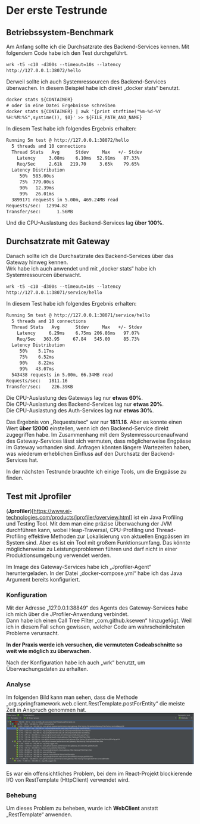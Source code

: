 # Der erste Testrunde

## Betriebssystem-Benchmark

Am Anfang sollte ich die Durchsatzrate des Backend-Services kennen.
Mit folgendem Code habe ich den Test durchgeführt.

```shell
wrk -t5 -c10 -d300s --timeout=10s --latency http://127.0.0.1:38072/hello
```

Derweil sollte ich auch Systemressourcen des Backend-Services überwachen. In diesem Beispiel habe ich direkt „docker
stats“ benutzt.

```shell
docker stats ${CONTAINER}
# oder in eine Datei Ergebnisse schreiben
docker stats ${CONTAINER} | awk '{print strftime("%m-%d-%Y %H:%M:%S",systime()), $0}' >> ${FILE_PATH_AND_NAME}
```

In diesem Test habe ich folgendes Ergebnis erhalten:

```shell
Running 5m test @ http://127.0.0.1:38072/hello
  5 threads and 10 connections
  Thread Stats   Avg      Stdev     Max   +/- Stdev
    Latency     3.08ms    6.10ms  52.91ms   87.33%
    Req/Sec     2.61k   219.70     3.65k    79.65%
  Latency Distribution
     50%  583.00us
     75%  779.00us
     90%   12.39ms
     99%   26.01ms
  3899171 requests in 5.00m, 469.24MB read
Requests/sec:  12994.82
Transfer/sec:      1.56MB
```

Und die CPU-Auslastung des Backend-Services lag **über 100%**.

## Durchsatzrate mit Gateway

Danach sollte ich die Durchsatzrate des Backend-Services über das Gateway hinweg kennen.  
Wrk habe ich auch anwendet und mit „docker stats“ habe ich Systemressourcen überwacht.

```shell
wrk -t5 -c10 -d300s --timeout=10s --latency http://127.0.0.1:38071/service/hello
```

In diesem Test habe ich folgendes Ergebnis erhalten:

```shell
Running 5m test @ http://127.0.0.1:38071/service/hello
  5 threads and 10 connections
  Thread Stats   Avg      Stdev     Max   +/- Stdev
    Latency     6.29ms    6.75ms 206.86ms   97.07%
    Req/Sec   363.95     67.84   545.00     85.73%
  Latency Distribution
     50%    5.17ms
     75%    6.52ms
     90%    8.22ms
     99%   43.07ms
  543438 requests in 5.00m, 66.34MB read
Requests/sec:   1811.16
Transfer/sec:    226.39KB
```

Die CPU-Auslastung des Gateways lag nur **etwas 60%**.  
Die CPU-Auslastung des Backend-Services lag nur **etwas 20%**.  
Die CPU-Auslastung des Auth-Services lag nur **etwas 30%**.

Das Ergebnis von „Requests/sec“ war nur **1811.16**. Aber es konnte einen Wert **über 12000** einstellen, wenn ich den
Backend-Service direkt zugegriffen habe. Im Zusammenhang mit dem Systemressourcenaufwand des Gateway-Services lässt sich
vermuten, dass möglicherweise Engpässe im Gateway vorhanden sind. Anfragen könnten längere Wartezeiten haben, was
wiederum erheblichen Einfluss auf den Durchsatz der Backend-Services hat.

In der nächsten Testrunde brauchte ich einige Tools, um die Engpässe zu finden.

## Test mit Jprofiler

(**Jprofiler**)[https://www.ej-technologies.com/products/jprofiler/overview.html] ist ein Java Profiling und Testing
Tool. Mit dem man eine präzise Überwachung der JVM durchführen kann, wobei Heap-Traversal, CPU-Profiling und
Thread-Profiling effektive Methoden zur Lokalisierung von aktuellen Engpässen im System sind. Aber es ist ein Tool mit
großem Funktionsumfang. Das könnte möglicherweise zu Leistungsproblemen führen und darf nicht in einer
Produktionsumgebung verwendet werden.

Im Image des Gateway-Services habe ich „Jprofiler-Agent“ heruntergeladen. In der Datei „docker-compose.yml“ habe ich das
Java Argument bereits konfiguriert.

### Konfiguration

Mit der Adresse „127.0.0.1:38849“ des Agents des Gateway-Services habe ich mich über die JProfiler-Anwendung
verbindet.  
Dann habe ich einen Call Tree Filter „com.github.ksewen“ hinzugefügt. Weil ich in diesem Fall schon gewissen, welcher
Code am wahrscheinlichsten Probleme verursacht.

**In der Praxis werde ich versuchen, die vermuteten Codeabschnitte so weit wie möglich zu überwachen.**

Nach der Konfiguration habe ich auch „wrk“ benutzt, um Überwachungsdaten zu erhalten.

### Analyse

Im folgenden Bild kann man sehen, dass die Methode „org.springframework.web.client.RestTemplate.postForEntity“ die
meiste Zeit in Anspruch genommen hat.  
![cpu-views-call-tree](https://raw.githubusercontent.com/ksewen/performance-test-example/0.0.1/resources/images/cpu-views-call-tree.png
"CPU Views - Call Tree")

Es war ein offensichtliches Problem, bei dem im React-Projekt blockierende I/O von RestTemplate (HttpClient) verwendet
wird.

### Behebung

Um dieses Problem zu beheben, wurde ich **WebClient** anstatt „RestTemplate“ anwenden.